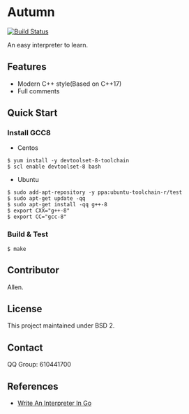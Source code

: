 # Autumn

[![Build Status](https://travis-ci.com/ivanallen/autumn.svg?branch=master)](https://travis-ci.com/ivanallen/autumn)

An easy interpreter to learn.

## Features

- Modern C++ style(Based on C++17)
- Full comments

## Quick Start

### Install GCC8

- Centos

```shell
$ yum install -y devtoolset-8-toolchain
$ scl enable devtoolset-8 bash
```

- Ubuntu

```
$ sudo add-apt-repository -y ppa:ubuntu-toolchain-r/test
$ sudo apt-get update -qq
$ sudo apt-get install -qq g++-8
$ export CXX="g++-8"
$ export CC="gcc-8"
```

### Build & Test

```
$ make
```

## Contributor

Allen.

## License

This project maintained under BSD 2.

## Contact

QQ Group: 610441700

## References

- [Write An Interpreter In Go](https://interpreterbook.com)
